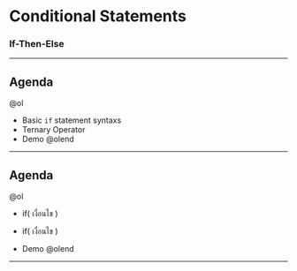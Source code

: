# Conditional Statements

### If-Then-Else

---

## Agenda

@ol
* Basic `if` statement syntaxs
* Ternary Operator
* Demo
@olend

---

## Agenda

@ol
* if( เงื่อนไข )

* if( เงื่อนไข )

* Demo
@olend

---



